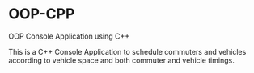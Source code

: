 # OOP-CPP
OOP Console Application using C++

This is a C++ Console Application to schedule commuters and vehicles according to vehicle space and both commuter and vehicle timings.  
